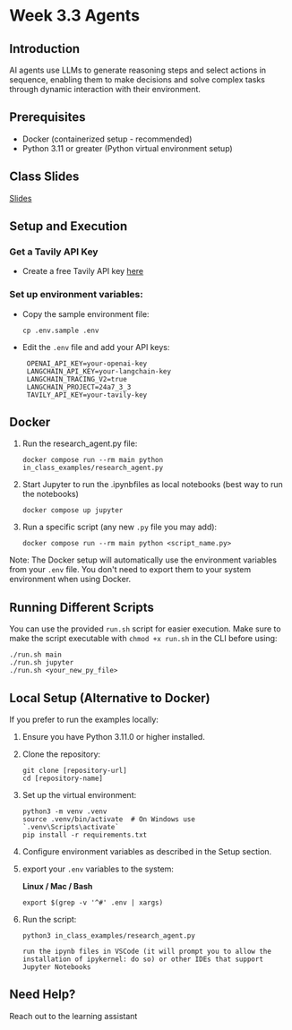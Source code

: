 # Week 3.3 Agents

## Introduction
AI agents use LLMs to generate reasoning steps and select actions in sequence, enabling them to make decisions and solve complex tasks through dynamic interaction with their environment.

## Prerequisites
- Docker (containerized setup - recommended)
- Python 3.11 or greater (Python virtual environment setup)

## Class Slides
[Slides]()

## Setup and Execution

### Get a Tavily API Key
- Create a free Tavily API key [here](https://tavily.com/)

### Set up environment variables:
- Copy the sample environment file:
  ```
  cp .env.sample .env
  ```
- Edit the `.env` file and add your API keys:
  ```
   OPENAI_API_KEY=your-openai-key
   LANGCHAIN_API_KEY=your-langchain-key
   LANGCHAIN_TRACING_V2=true
   LANGCHAIN_PROJECT=24a7_3_3
   TAVILY_API_KEY=your-tavily-key
  ```
## Docker
1. Run the research_agent.py file:
   ```
   docker compose run --rm main python in_class_examples/research_agent.py
   ```
2. Start Jupyter to run the .ipynbfiles as local notebooks (best way to run the notebooks)
   ```
   docker compose up jupyter
   ```
3. Run a specific script (any new `.py` file you may add):
   ```
   docker compose run --rm main python <script_name.py>
   ```

Note: The Docker setup will automatically use the environment variables from your `.env` file. You don't need to export them to your system environment when using Docker.

## Running Different Scripts
You can use the provided `run.sh` script for easier execution.
Make sure to make the script executable with `chmod +x run.sh` in the CLI before using:
```
./run.sh main
./run.sh jupyter
./run.sh <your_new_py_file>
```
## Local Setup (Alternative to Docker)
If you prefer to run the examples locally:

1. Ensure you have Python 3.11.0 or higher installed.
2. Clone the repository:
    ```
    git clone [repository-url]
    cd [repository-name]
    ```
3. Set up the virtual environment:
    ```
    python3 -m venv .venv
    source .venv/bin/activate  # On Windows use `.venv\Scripts\activate`
    pip install -r requirements.txt
    ```
4. Configure environment variables as described in the Setup section.
5. export your `.env` variables to the system:

   **Linux / Mac / Bash**
    ```
    export $(grep -v '^#' .env | xargs)
    ```
6. Run the script:
    ```
    python3 in_class_examples/research_agent.py

    run the ipynb files in VSCode (it will prompt you to allow the installation of ipykernel: do so) or other IDEs that support Jupyter Notebooks
    ```

## Need Help?
Reach out to the learning assistant
